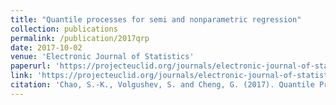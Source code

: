 ```yaml
---
title: "Quantile processes for semi and nonparametric regression"
collection: publications
permalink: /publication/2017qrp
date: 2017-10-02
venue: 'Electronic Journal of Statistics'
paperurl: 'https://projecteuclid.org/journals/electronic-journal-of-statistics/volume-11/issue-2/Quantile-processes-for-semi-and-nonparametric-regression/10.1214/17-EJS1313.full'
link: 'https://projecteuclid.org/journals/electronic-journal-of-statistics/volume-11/issue-2/Quantile-processes-for-semi-and-nonparametric-regression/10.1214/17-EJS1313.full'
citation: 'Chao, S.-K., Volgushev, S. and Cheng, G. (2017). Quantile Process for Semi and Nonparametric Regression Models. <em>Electronic Journal of Statistics</em>, 11(2): 3272-3331.'
---
```

